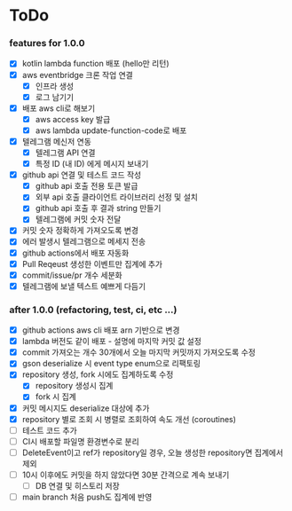 # ToDo

### features for 1.0.0

- [x] kotlin lambda function 배포 (hello만 리턴)
- [x] aws eventbridge 크론 작업 연결
    - [x] 인프라 생성
    - [x] 로그 남기기
- [x] 배포 aws cli로 해보기
    - [x] aws access key 발급
    - [x] aws lambda update-function-code로 배포
- [x] 텔레그램 메신저 연동
    - [x] 텔레그램 API 연결
    - [x] 특정 ID (내 ID) 에게 메시지 보내기
- [x] github api 연결 및 테스트 코드 작성
    - [x] github api 호출 전용 토큰 발급
    - [x] 외부 api 호출 클라이언트 라이브러리 선정 및 설치
    - [x] github api 호출 후 결과 string 만들기
    - [x] 텔레그램에 커밋 숫자 전달
- [x] 커밋 숫자 정확하게 가져오도록 변경
- [x] 에러 발생시 텔레그램으로 메세지 전송
- [x] github actions에서 배포 자동화
- [x] Pull Reqeust 생성한 이벤트만 집계에 추가
- [x] commit/issue/pr 개수 세분화
- [x] 텔레그램에 보낼 텍스트 예쁘게 다듬기

### after 1.0.0 (refactoring, test, ci, etc ...)

- [x] github actions aws cli 배포 arn 기반으로 변경
- [x] lambda 버전도 같이 배포 - 설명에 마지막 커밋 값 설정
- [x] commit 가져오는 개수 30개에서 오늘 마지막 커밋까지 가져오도록 수정
- [x] gson deserialize 시 event type enum으로 리팩토링
- [x] repository 생성, fork 시에도 집계하도록 수정
  - [x] repository 생성시 집계
  - [x] fork 시 집계
- [x] 커밋 메시지도 deserialize 대상에 추가
- [x] repository 별로 조회 시 병렬로 조회하여 속도 개선 (coroutines)
- [ ] 테스트 코드 추가
- [ ] CI시 배포할 파일명 환경변수로 분리
- [ ] DeleteEvent이고 ref가 repository일 경우, 오늘 생성한 repository면 집계에서 제외
- [ ] 10시 이후에도 커밋을 하지 않았다면 30분 간격으로 계속 보내기
  - [ ] DB 연결 및 히스토리 저장
- [ ] main branch 처음 push도 집계에 반영
